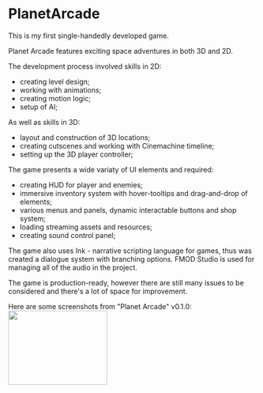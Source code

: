 # PlanetArcade
This is my first single-handedly developed game.

Planet Arcade features exciting space adventures in both 3D and 2D.

The development process involved skills in 2D:
  - creating level design;
  - working with animations; 
  - creating motion logic; 
  - setup of AI;
  
 As well as skills in 3D:
  - layout and construction of 3D locations;
  - creating cutscenes and working with Cinemachine timeline; 
  - setting up the 3D player controller;
 
The game presents a wide variaty of UI elements and required:
  - creating HUD for player and enemies;
  - immersive inventory system with hover-tooltips and drag-and-drop of elements;
  - various menus and panels, dynamic interactable buttons and shop system;
  - loading streaming assets and resources; 
  - creating sound control panel;

The game also uses Ink - narrative scripting language for games, thus was created a dialogue system with branching options.
FMOD Studio is used for managing all of the audio in the project.

The game is production-ready, however there are still many issues to be considered and there's a lot of space for improvement.

Here are some screenshots from "Planet Arcade" v0.1.0: 
<img src="https://user-images.githubusercontent.com/108517092/223064610-fc6d9f02-d90f-406f-96ba-b7a5c6c20245.jpg" width="200" height="150" />

